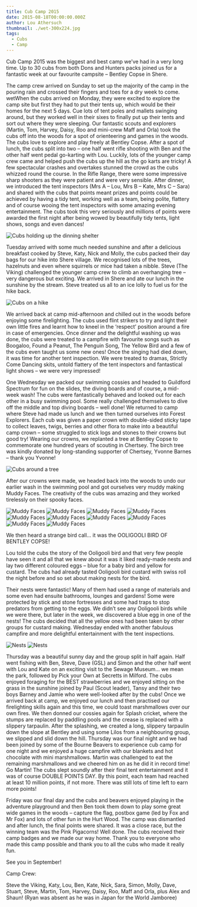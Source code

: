 ```yaml
---
title: Cub Camp 2015
date: 2015-08-18T00:00:00.000Z
author: Lou Athersuch
thumbnail: ./wet-300x224.jpg
tags:
  - Cubs
  - Camp
---
```


Cub Camp 2015 was the biggest and best camp we’ve had in a very long time. Up to 30 cubs from both Dons and Hunters packs joined us for a fantastic week at our favourite campsite – Bentley Copse in Shere.

The camp crew arrived on Sunday to set up the majority of the camp in the pouring rain and crossed their fingers and toes for a dry week to come. wetWhen the cubs arrived on Monday, they were excited to explore the camp site but first they had to put their tents up, which would be their homes for the next 5 days. Cue lots of tent poles and mallets swinging around, but they worked well in their sixes to finally put up their tents and sort out where they were sleeping. Our fantastic scouts and explorers (Martin, Tom, Harvey, Daisy, Roo and mini-crew Maff and Orla) took the cubs off into the woods for a spot of orienteering and games in the woods. The cubs love to explore and play freely at Bentley Copse. After a spot of lunch, the cubs split into two – one half went rifle shooting with Ben and the other half went pedal go-karting with Lou. Luckily, lots of the younger camp crew came and helped push the cubs up the hill as the go karts are tricky! A few spectacular crashes and overtakes stunned the crowd as the cubs whizzed round the course. In the Rifle Range, there were some impressive sharp shooters as they were patient and were very sensible. After dinner, we introduced the tent inspectors (Mrs A – Lou, Mrs B – Kate, Mrs C – Sara) and shared with the cubs that points meant prizes and points could be achieved by having a tidy tent, working well as a team, being polite, flattery and of course wooing the tent inspectors with some amazing evening entertainment. The cubs took this very seriously and millions of points were awarded the first night after being wowed by beautifully tidy tents, light shows, songs and even dances!

![Cubs holding up the dinning shelter](./wet-300x224.jpg)

Tuesday arrived with some much needed sunshine and after a delicious breakfast cooked by Steve, Katy, Nick and Molly, the cubs packed their day bags for our hike into Shere village. We recognised lots of the trees, hazelnuts and even where squirrels or mice had taken a nibble. Steve (The Viking) challenged the younger camp crew to climb an overhanging tree – very dangerous but exciting. We arrived in Shere and ate our lunch in the sunshine by the stream. Steve treated us all to an ice lolly to fuel us for the hike back.

![Cubs on a hike](./shere-300x225.jpg)

We arrived back at camp mid-afternoon and chilled out in the woods before enjoying some firelighting. The cubs used flint strikers to try and light their own little fires and learnt how to kneel in the ‘respect’ position around a fire in case of emergencies. Once dinner and the delightful washing up was done, the cubs were treated to a campfire with favourite songs such as Boogaloo, Found a Peanut, The Penguin Song, The Yellow Bird and a few of the cubs even taught us some new ones! Once the singing had died down, it was time for another tent inspection. We were treated to dramas, Strictly Come Dancing skits, untold flattery of the tent inspectors and fantastical light shows – we were very impressed!

One Wednesday we packed our swimming cossies and headed to Guildford Spectrum for fun on the slides, the diving boards and of course, a mid-week wash! The cubs were fantastically behaved and looked out for each other in a busy swimming pool. Some really challenged themselves to dive off the middle and top diving boards – well done! We returned to camp where Steve had made us lunch and we then turned ourselves into Forest Explorers. Each cub was given a paper crown with double-sided sticky tape to collect leaves, twigs, berries and other flora to make into a beautiful camp crown – some struggled to stick logs and stones to their crowns but good try! Wearing our crowns, we replanted a tree at Bentley Copse to commemorate one hundred years of scouting in Chertsey. The birch tree was kindly donated by long-standing supporter of Chertsey, Yvonne Barnes – thank you Yvonne!

![Cubs around a tree](./tree-300x225.jpg)

After our crowns were made, we headed back into the woods to undo our earlier wash in the swimming pool and got ourselves very muddy making Muddy Faces. The creativity of the cubs was amazing and they worked tirelessly on their spooky faces.

![Muddy Faces](./muddyface1-e1439894936238-226x300.jpg)
![Muddy Faces](./muddyface2-e1439894945335-226x300.jpg)
![Muddy Faces](./muddyface3-e1439894955556-226x300.jpg)
![Muddy Faces](./muddyface4-e1439894965452-226x300.jpg)
![Muddy Faces](./muddyface5-e1439894973728-226x300.jpg)
![Muddy Faces](./muddyface6-e1439894982194-226x300.jpg)
![Muddy Faces](./muddyface7-e1439894990401-226x300.jpg)
![Muddy Faces](./muddyface8-e1439895003813-226x300.jpg)
![Muddy Faces](./muddyface9-e1439895011717-226x300.jpg)
![Muddy Faces](./muddyface10-e1439895021293-226x300.jpg)

We then heard a strange bird call… it was the OOLIGOOLI BIRD OF BENTLEY COPSE!

Lou told the cubs the story of the Ooligooli bird and that very few people have seen it and all that we knew about it was it liked ready-made nests and lay two different coloured eggs – blue for a baby bird and yellow for custard. The cubs had already tasted Ooligooli bird custard with swiss roll the night before and so set about making nests for the bird.

Their nests were fantastic! Many of them had used a range of materials and some even had ensuite bathrooms, lounges and gardens! Some were protected by stick and stone fortresses and some had traps to stop predators from getting to the eggs. We didn’t see any Ooligooli birds while we were there, but later in the week, we discovered a blue egg in one of the nests! The cubs decided that all the yellow ones had been taken by other groups for custard making. Wednesday ended with another fabulous campfire and more delightful entertainment with the tent inspections.

![Nests](./nest1-e1439895390477-226x300.jpg)
![Nests](./nest2-e1439895397620-226x300.jpg)

Thursday was a beautiful sunny day and the group split in half again. Half went fishing with Ben, Steve, Dave (GSL) and Simon and the other half went with Lou and Kate on an exciting visit to the Sewage Museum… we mean the park, followed by Pick your Own at Secretts in Milford. The cubs enjoyed foraging for the BEST strawberries and we enjoyed sitting on the grass in the sunshine joined by Paul (Scout leader), Tansy and their two boys Barney and Jamie who were well-looked after by the cubs! Once we arrived back at camp, we enjoyed our lunch and then practised our firelighting skills again and this time, we could toast marshmallows over our own fires. We then donned our cossies again for Splash cricket, where the stumps are replaced by paddling pools and the crease is replaced with a slippery tarpaulin. After the splashing, we created a long, slippery tarpaulin down the slope at Bentley and using some Lilos from a neighbouring group, we slipped and slid down the hill. Thursday was our final night and we had been joined by some of the Bourne Beavers to experience cub camp for one night and we enjoyed a huge campfire with our blankets and hot chocolate with mini marshmallows. Martin was challenged to eat the remaining marshmallows and we cheered him on as he did it in record time! Go Martin! The cubs slept soundly after their final tent entertainment and it was of course DOUBLE POINTS DAY. By this point, each team had reached at least 10 million points, if not more. There was still lots of time left to earn more points!

Friday was our final day and the cubs and beavers enjoyed playing in the adventure playground and then Ben took them down to play some great wide games in the woods – capture the flag, postbox game (led by Fox and Mr Fox) and lots of other fun in the Hurt Wood. The camp was dismantled and after lunch, the final points were shared. It was a close race, but the winning team was the Pink Pigacorns! Well done. The cubs received their camp badges and we made our way home. Thank you to everyone who made this camp possible and thank you to all the cubs who made it really fun.

See you in September!

Camp Crew:

Steve the Viking, Katy, Lou, Ben, Kate, Nick, Sara, Simon, Molly, Dave, Stuart, Steve, Martin, Tom, Harvey, Daisy, Roo, Maff and Orla, plus Alex and Shaun! (Ryan was absent as he was in Japan for the World Jamboree)
